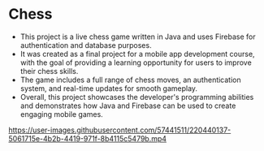 # Chess
* This project is a live chess game written in Java and uses Firebase for authentication and database purposes.
* It was created as a final project for a mobile app development course, with the goal of providing a learning opportunity for users to improve their chess skills.
* The game includes a full range of chess moves, an authentication system, and real-time updates for smooth gameplay.
* Overall, this project showcases the developer's programming abilities and demonstrates how Java and Firebase can be used to create engaging mobile games.

https://user-images.githubusercontent.com/57441511/220440137-5061715e-4b2b-4419-971f-8b4115c5479b.mp4

